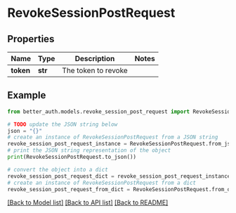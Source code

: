 # RevokeSessionPostRequest


## Properties

Name | Type | Description | Notes
------------ | ------------- | ------------- | -------------
**token** | **str** | The token to revoke | 

## Example

```python
from better_auth.models.revoke_session_post_request import RevokeSessionPostRequest

# TODO update the JSON string below
json = "{}"
# create an instance of RevokeSessionPostRequest from a JSON string
revoke_session_post_request_instance = RevokeSessionPostRequest.from_json(json)
# print the JSON string representation of the object
print(RevokeSessionPostRequest.to_json())

# convert the object into a dict
revoke_session_post_request_dict = revoke_session_post_request_instance.to_dict()
# create an instance of RevokeSessionPostRequest from a dict
revoke_session_post_request_from_dict = RevokeSessionPostRequest.from_dict(revoke_session_post_request_dict)
```
[[Back to Model list]](../README.md#documentation-for-models) [[Back to API list]](../README.md#documentation-for-api-endpoints) [[Back to README]](../README.md)


